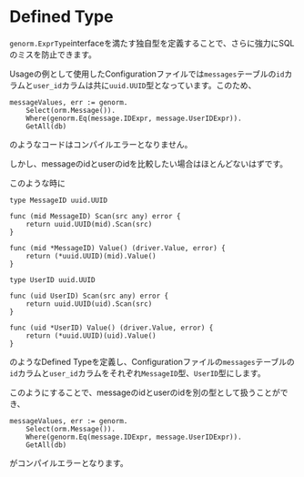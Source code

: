 # Defined Type

`genorm.ExprType`interfaceを満たす独自型を定義することで、さらに強力にSQLのミスを防止できます。

Usageの例として使用したConfigurationファイルでは`messages`テーブルの`id`カラムと`user_id`カラムは共に`uuid.UUID`型となっています。このため、

```
messageValues, err := genorm.
	Select(orm.Message()).
	Where(genorm.Eq(message.IDExpr, message.UserIDExpr)).
	GetAll(db)
```

のようなコードはコンパイルエラーとなりません。

しかし、messageのidとuserのidを比較したい場合はほとんどないはずです。

このような時に

```
type MessageID uuid.UUID

func (mid MessageID) Scan(src any) error {
    return uuid.UUID(mid).Scan(src)
}

func (mid *MessageID) Value() (driver.Value, error) {
    return (*uuid.UUID)(mid).Value()
}

type UserID uuid.UUID

func (uid UserID) Scan(src any) error {
    return uuid.UUID(uid).Scan(src)
}

func (uid *UserID) Value() (driver.Value, error) {
    return (*uuid.UUID)(uid).Value()
}
```

のようなDefined Typeを定義し、Configurationファイルの`messages`テーブルの`id`カラムと`user_id`カラムをそれぞれ`MessageID`型、`UserID`型にします。

このようにすることで、messageのidとuserのidを別の型として扱うことができ、

```
messageValues, err := genorm.
	Select(orm.Message()).
	Where(genorm.Eq(message.IDExpr, message.UserIDExpr)).
	GetAll(db)
```

がコンパイルエラーとなります。
